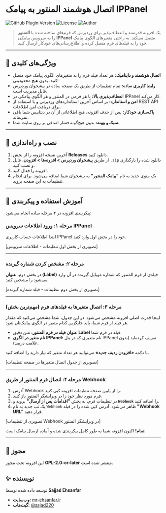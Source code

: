 # اتصال هوشمند المنتور به پیامک IPPanel

![GitHub Plugin Version](https://img.shields.io/badge/Version-2.0.1-blue.svg)
![License](https://img.shields.io/badge/License-GPL--2.0--or--later-brightgreen.svg)
![Author](https://img.shields.io/badge/Author-Sajjad%20Ehsanfar-orange.svg)

> یک افزونه قدرتمند و انعطاف‌پذیر برای وردپرس که فرم‌های ساخته شده با **المنتور** را به سرویس پیامکی **IPPanel** متصل می‌کند. به راحتی متغیرهای الگوی پیامک خود را به فیلدهای فرم متصل کرده و اطلاع‌رسانی‌های خودکار ارسال کنید.

---

## 🤩 ویژگی‌های کلیدی

* **اتصال هوشمند و داینامیک:** هر تعداد فیلد فرم را به متغیرهای الگوی پیامک خود متصل کنید. بدون هیچ محدودیتی!
* **رابط کاربری ساده:** تمام تنظیمات از طریق یک صفحه ساده در پیشخوان وردپرس قابل مدیریت است.
* **انعطاف‌پذیری بالا:** با هر فرمی در المنتور و هر الگوی پیامکی در IPPanel کار می‌کند.
* **امن و استاندارد:** بر اساس آخرین استانداردهای وردپرس و با استفاده از REST API برای دریافت امن اطلاعات.
* **پاک‌سازی خودکار:** پس از حذف افزونه، هیچ اطلاعاتی از آن در دیتابیس شما باقی نمی‌ماند.
* **سبک و بهینه:** بدون هیچ‌گونه فشار اضافی بر روی سایت شما.

---

## 🚀 نصب و راه‌اندازی

1.  آخرین نسخه افزونه را از بخش **Releases** دانلود کنید.
2.  از طریق **پیشخوان وردپرس > افزونه‌ها > افزودن**، فایل `.zip` دانلود شده را بارگذاری و نصب کنید.
3.  افزونه را فعال کنید.
4.  یک منوی جدید به نام **"پیامک المنتور"** به پیشخوان شما اضافه می‌شود. برای انجام تنظیمات به این صفحه بروید.

---

## 🔧 آموزش استفاده و پیکربندی

پیکربندی افزونه در ۴ مرحله ساده انجام می‌شود:

### مرحله ۱: ورود اطلاعات سرویس IPPanel

ابتدا اطلاعات حساب کاربری IPPanel خود را در بخش اول وارد کنید.

[تصویری از بخش اول تنظیمات - اطلاعات سرویس]

---

### مرحله ۲: مشخص کردن شماره گیرنده

در بخش دوم، **عنوان (Label)** فیلدی از فرم المنتور که شماره موبایل گیرنده در آن وارد می‌شود را مشخص کنید.

[تصویری از بخش دوم تنظیمات - فیلد شماره گیرنده]

---

### مرحله ۳: اتصال متغیرها به فیلدهای فرم (مهم‌ترین بخش)

اینجا قدرت اصلی افزونه مشخص می‌شود. در این جدول، شما مشخص می‌کنید که مقدار هر فیلد از فرم شما، باید جایگزین کدام متغیر در الگوی پیامک‌تان شود.

* **عنوان فیلد در فرم المنتور:** متن دقیق **Label** فیلد در فرم شما.
* **نام متغیر در الگوی IPPanel:** نام متغیری که در پنل IPPanel تعریف کرده‌اید (بدون علامت درصد).

با دکمه **«افزودن ردیف جدید»** می‌توانید هر تعداد متغیر که نیاز دارید را اضافه کنید.

[تصویری از جدول اتصال متغیرها در صفحه تنظیمات]

---

### مرحله ۴: اتصال فرم المنتور از طریق Webhook

1.  آدرس Webhook را از پایین صفحه تنظیمات افزونه کپی کنید.
2.  فرم مورد نظر خود را در ویرایشگر المنتور باز کنید.
3.  در تنظیمات فرم، به بخش **"اقدامات پس از ارسال"** بروید و **`Webhook`** را اضافه کنید.
4.  یک تب جدید به نام `Webhook` ظاهر می‌شود. آدرس کپی شده را در فیلد **"Webhook URL"** قرار دهید.

[تصویری از تنظیمات Webhook در ویرایشگر المنتور]

**تمام!** اکنون افزونه شما به طور کامل پیکربندی شده و آماده ارسال پیامک است.

---

## 📜 مجوز

این افزونه تحت مجوز **GPL-2.0-or-later** منتشر شده است.

## ✨ نویسنده

توسعه داده شده توسط **Sajjad Ehsanfar**
* **وب‌سایت:** [mr-ehsanfar.ir](https://mr-ehsanfar.ir)
* **گیت‌هاب:** [@sajad220](https://github.com/sajad220)

